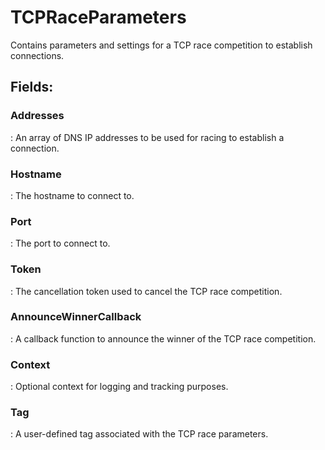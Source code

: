 # TCPRaceParameters

Contains parameters and settings for a TCP race competition to establish connections. 

## **Fields**:
### **Addresses**
: An array of DNS IP addresses to be used for racing to establish a connection. 
### **Hostname**
: The hostname to connect to. 
### **Port**
: The port to connect to. 
### **Token**
: The cancellation token used to cancel the TCP race competition. 
### **AnnounceWinnerCallback**
: A callback function to announce the winner of the TCP race competition. 
### **Context**
: Optional context for logging and tracking purposes. 
### **Tag**
: A user-defined tag associated with the TCP race parameters. 
